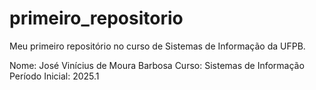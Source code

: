 # primeiro_repositorio
Meu primeiro repositório no curso de Sistemas de Informação da UFPB.

Nome: José Vinícius de Moura Barbosa
Curso: Sistemas de Informação
Período Inicial: 2025.1
